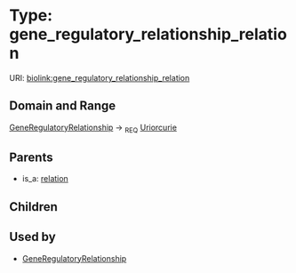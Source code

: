 
# Type: gene_regulatory_relationship_relation




URI: [biolink:gene_regulatory_relationship_relation](https://w3id.org/biolink/vocab/gene_regulatory_relationship_relation)


## Domain and Range

[GeneRegulatoryRelationship](GeneRegulatoryRelationship.md) ->  <sub>REQ</sub> [Uriorcurie](types/Uriorcurie.md)

## Parents

 *  is_a: [relation](relation.md)

## Children


## Used by

 * [GeneRegulatoryRelationship](GeneRegulatoryRelationship.md)
